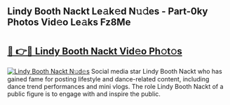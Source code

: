 ## Lindy Booth Nackt Le𝚊k𝚎d N𝚞𝚍es - Part-0ky Photos Vid𝚎o Le𝚊ks Fz8Me

# <h2><a href="http://fb2hb3j.evod.top/?m=Lindy+Booth+Nackt">🔗 👉🔴 Lindy Booth Nackt Vid𝚎o Ph𝚘t𝚘s</a></h2>

[![Lindy Booth Nackt N𝚞d𝚎s](https://i.imgur.com/8V9OHl7.gif)](http://fb2hb3j.evod.top/?m=Lindy+Booth+Nackt)
Social media star Lindy Booth Nackt who has gained fame for posting lifestyle and dance-related content, including dance trend performances and mini vlogs. The role Lindy Booth Nackt of a public figure is to engage with and inspire the public. 

